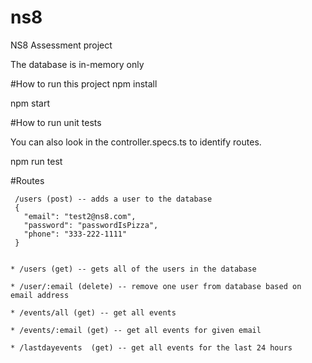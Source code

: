 # ns8
NS8 Assessment project

The database is in-memory only

#How to run this project
   npm install
   
   npm start

#How to run unit tests
   
   You can also look in the controller.specs.ts to identify routes.
   
   npm run test
   
#Routes
    
     /users (post) -- adds a user to the database
     {
       "email": "test2@ns8.com",
       "password": "passwordIsPizza",
       "phone": "333-222-1111"
     }

    
    * /users (get) -- gets all of the users in the database

    * /user/:email (delete) -- remove one user from database based on email address

    * /events/all (get) -- get all events
    
    * /events/:email (get) -- get all events for given email
    
    * /lastdayevents  (get) -- get all events for the last 24 hours
    
